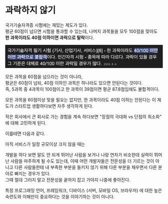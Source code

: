 # 과락하지 않기

국가기술자격증 시험에는 재밌는 제도가 있다.  
평균 60점이 넘으면 시험을 통과할 수 있는데, 나머지 과목들을 모두 100점을 맞아도 **한 과목이라도 40점 이하이면 과락으로 탈락**이다.

![1](./images/1.png)

모든 과목을 60점을 넘으라는 것이 아니라,  
평균은 60점이 넘되, 40점 이하인 과목은 하나라도 있으면 안된다는 것이다.  
즉, 5과목 중 4과목이 100점이고 한 과목이 39점이면 평균 87.8점임에도 불합격이다.  
  
모든 과목을 60점이상 맞을 필요는 없지만, 한 과목이라도 40점 이하는 안된다는 이 제도가 스타트업 생활하다보면 자주 생각하게 된다.  
  

작은 회사에서 큰 회사로 가는 경험을 계속 하다보면 "장점의 극대화 vs 단점의 최소화" 에 대해 고민하게 된다.  

이를테면 다음과 같다.  
  
아직 서비스가 일정 규모이상 크지 않을 때는 

개발을 하다 보면 말도 안 되게 뛰어난 사람을 보거나 나랑 연차가 비슷한데 실력이 뛰어난 사람을 마주하게 될 수도 있는데, 이때 어떤 개발자들은 전문성을 더 기르는 것이 아니고 다른 사람들한테 내 부족한 부분을 들키지 않기 위해 다른 부분을 채우면서 다른 분야로 빠지는 경우가 있다.  
그때 절대 그러지 말고 전문성을 끝까지 잡고 가야지 나중에 좋아진다.

특정 프로그래밍 언어, 프레임워크, 디바이스 (서버, 모바일 OS, 브라우저) 에 대한 높은 숙련도와 이해만이 중요하다는 것을 이야기하는 것이 아니다.  


